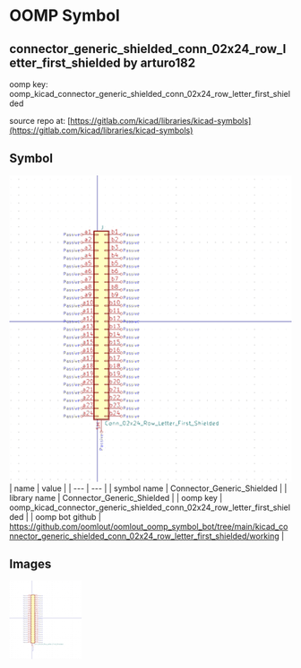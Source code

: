 # OOMP Symbol  
## connector_generic_shielded_conn_02x24_row_letter_first_shielded  by arturo182  
  
oomp key: oomp_kicad_connector_generic_shielded_conn_02x24_row_letter_first_shielded  
  
source repo at: [https://gitlab.com/kicad/libraries/kicad-symbols](https://gitlab.com/kicad/libraries/kicad-symbols)  
## Symbol  
  
[![working.png](working_600.png)](working.png)  
| name | value | 
| --- | --- | 
| symbol name | Connector_Generic_Shielded | 
| library name | Connector_Generic_Shielded | 
| oomp key | oomp_kicad_connector_generic_shielded_conn_02x24_row_letter_first_shielded | 
| oomp bot github | https://github.com/oomlout/oomlout_oomp_symbol_bot/tree/main/kicad_connector_generic_shielded_conn_02x24_row_letter_first_shielded/working | 
## Images  
  
[![working.png](working_140.png)](working.png)  
